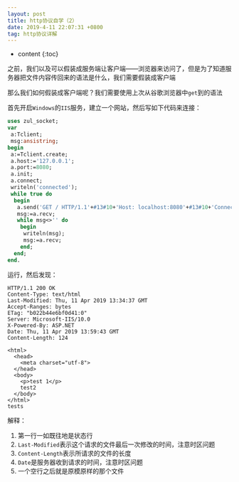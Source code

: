 ```yaml
---
layout: post
title: http协议自学（2）
date: 2019-4-11 22:07:31 +0800
tag: http协议详解
---
```


* content
{:toc}

之前，我们以及可以假装成服务端让客户端——浏览器来访问了，但是为了知道服务器把文件内容传回来的语法是什么，我们需要假装成客户端

那么我们如何假装成客户端呢？我们需要使用上次从谷歌浏览器中`get`到的语法

首先开启`Windows`的`IIS`服务，建立一个网站，然后写如下代码来连接：

```pascal
uses zul_socket;
var
 a:Tclient;
 msg:ansistring;
begin
 a:=Tclient.create;
 a.host:='127.0.0.1';
 a.port:=8080;
 a.init;
 a.connect;
 writeln('connected');
 while true do
  begin
   a.send('GET / HTTP/1.1'+#13#10+'Host: localhost:8080'+#13#10+'Connection: keep-alive'+#13#10+'Cache-Control: max-age=0'+#13#10+'Upgrade-Insecure-Requests: 1'+#13#10+'User-Agent: Mozilla/5.0 (Windows NT 6.1; Win64; x64) AppleWebKit/537.36 (KHTML,like Gecko) Chrome/70.0.3538.110 Safari/537.36'+#13#10+'Accept: text/html,application/xhtml+xml,application/xml;q=0.9,image/webp,image/apng,*/*;q=0.8'+#13#10+'Accept-Encoding: gzip, deflate, br'+#13#10+'Accept-Language: zh-CN,zh;q=0.9'+#13#10#13#10#13#10);
   msg:=a.recv;
   while msg<>'' do
    begin
     writeln(msg);
     msg:=a.recv;
    end;
  end;
end.
```

运行，然后发现：

```
HTTP/1.1 200 OK
Content-Type: text/html
Last-Modified: Thu, 11 Apr 2019 13:34:37 GMT
Accept-Ranges: bytes
ETag: "b022b44e6bf0d41:0"
Server: Microsoft-IIS/10.0
X-Powered-By: ASP.NET
Date: Thu, 11 Apr 2019 13:59:43 GMT
Content-Length: 124

<html>
  <head>
    <meta charset="utf-8">
  </head>
  <body>
    <p>test 1</p>
    test2
  </body>
</html>
tests
```

解释：

1. 第一行一如既往地是状态行
2. `Last-Modified`表示这个请求的文件最后一次修改的时间，注意时区问题
3. `Content-Length`表示所请求的文件的长度
4. `Date`是服务器收到请求的时间，注意时区问题
5. 一个空行之后就是原模原样的那个文件